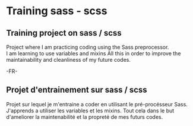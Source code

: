 # Training sass - scss
  
## Training project on sass / scss
  
Project where I am practicing coding using the Sass preprocessor.  
I am learning to use variables and mixins
All this in order to improve the maintainability and cleanliness of my future codes.  
  
  
-FR-
  
## Projet d'entrainement sur sass / scss
  
Projet sur lequel je m'entraine a coder en utilisant le pré-procésseur Sass.  
J'apprends a utiliser les variables et les mixins.
Tout cela dans le but d'ameliorer la maintenabilité et la propreté de mes futurs codes.
